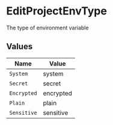 # EditProjectEnvType

The type of environment variable


## Values

| Name        | Value       |
| ----------- | ----------- |
| `System`    | system      |
| `Secret`    | secret      |
| `Encrypted` | encrypted   |
| `Plain`     | plain       |
| `Sensitive` | sensitive   |